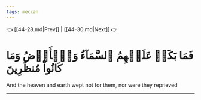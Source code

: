 ```yaml
---
tags: meccan
---
```


👈 [[44-28.md|Prev]] | [[44-30.md|Next]] 👉

# فَمَا بَكَتۡ عَلَيۡهِمُ ٱلسَّمَآءُ وَٱلۡأَرۡضُ وَمَا كَانُواْ مُنظَرِينَ

And the heaven and earth wept not for them, nor were they reprieved

---

